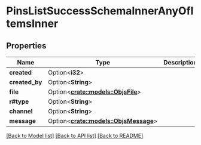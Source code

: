 # PinsListSuccessSchemaInnerAnyOfItemsInner

## Properties

Name | Type | Description | Notes
------------ | ------------- | ------------- | -------------
**created** | Option<**i32**> |  | [optional]
**created_by** | Option<**String**> |  | [optional]
**file** | Option<[**crate::models::ObjsFile**](objs_file.md)> |  | [optional]
**r#type** | Option<**String**> |  | [optional]
**channel** | Option<**String**> |  | [optional]
**message** | Option<[**crate::models::ObjsMessage**](objs_message.md)> |  | [optional]

[[Back to Model list]](../README.md#documentation-for-models) [[Back to API list]](../README.md#documentation-for-api-endpoints) [[Back to README]](../README.md)


